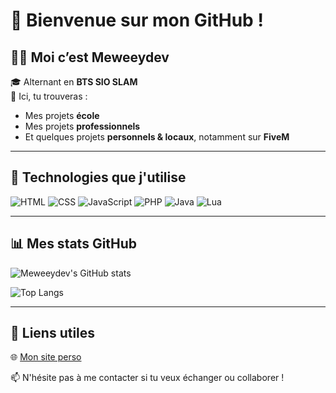 # 👋 Bienvenue sur mon GitHub !

## 🧑‍💻 Moi c’est **Meweeydev**

🎓 Alternant en **BTS SIO SLAM**  
📁 Ici, tu trouveras :  
- Mes projets **école**  
- Mes projets **professionnels**  
- Et quelques projets **personnels & locaux**, notamment sur **FiveM**

---

## 🔧 Technologies que j'utilise

![HTML](https://img.shields.io/badge/HTML5-E34F26?style=for-the-badge&logo=html5&logoColor=fff)
![CSS](https://img.shields.io/badge/CSS3-1572B6?style=for-the-badge&logo=css3&logoColor=fff)
![JavaScript](https://img.shields.io/badge/JavaScript-F7DF1E?style=for-the-badge&logo=javascript&logoColor=000)
![PHP](https://img.shields.io/badge/PHP-777BB4?style=for-the-badge&logo=php&logoColor=fff)
![Java](https://img.shields.io/badge/Java-ED8B00?style=for-the-badge&logo=java&logoColor=fff)
![Lua](https://img.shields.io/badge/Lua-2C2D72?style=for-the-badge&logo=lua&logoColor=white)

---

## 📊 Mes stats GitHub

![Meweeydev's GitHub stats](https://github-readme-stats.vercel.app/api?username=Meweeydev&show_icons=true&theme=tokyonight&hide_title=true)

![Top Langs](https://github-readme-stats.vercel.app/api/top-langs/?username=Meweeydev&layout=compact&theme=tokyonight)

---

## 🔗 Liens utiles

🌐 [Mon site perso](https://maxence-philippon.com)

📫 N'hésite pas à me contacter si tu veux échanger ou collaborer !
